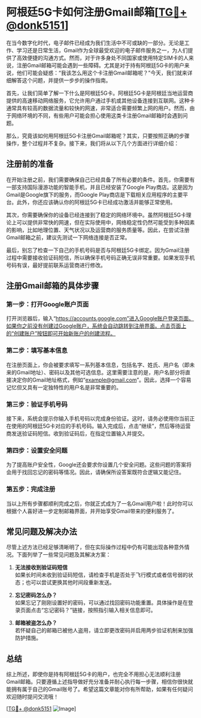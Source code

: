 # 阿根廷5G卡如何注册Gmail邮箱[[TG💪+ @donk5151](https://t.me/s/donk5151)]

在当今数字化时代，电子邮件已经成为我们生活中不可或缺的一部分。无论是工作、学习还是日常生活，Gmail作为全球最受欢迎的电子邮件服务之一，为人们提供了高效便捷的沟通方式。然而，对于许多身处不同国家或使用特定SIM卡的人来说，注册Gmail邮箱可能会遇到一些障碍。尤其是对于持有阿根廷5G卡的用户来说，他们可能会疑惑：“我该怎么用这个卡注册Gmail邮箱呢？”今天，我们就来详细解答这个问题，并提供一步步的操作指南。

首先，让我们简单了解一下什么是阿根廷5G卡。阿根廷5G卡是阿根廷当地运营商提供的高速移动网络服务，它允许用户通过手机或其他设备连接到互联网。这种卡通常具有较高的数据流量和较快的网速，非常适合需要频繁上网的用户。然而，由于网络环境的不同，有些用户可能会担心使用这类卡注册Gmail邮箱时会遇到问题。

那么，究竟该如何用阿根廷5G卡注册Gmail邮箱呢？其实，只要按照正确的步骤操作，整个过程并不复杂。接下来，我们将从以下几个方面进行详细介绍：

## 注册前的准备

在开始注册之前，我们需要确保自己已经具备了所有必要的条件。首先，你需要有一部支持国际漫游功能的智能手机，并且已经安装了Google Play商店。这是因为Gmail是Google旗下的服务，而Google Play商店是下载相关应用程序的主要平台。此外，你还应该确认你的阿根廷5G卡已经成功激活并能够正常使用。

其次，你需要确保你的设备已经连接到了稳定的网络环境中。虽然阿根廷5G卡理论上可以提供非常快的网速，但在实际使用中，网络稳定性仍然可能受到多种因素的影响，比如地理位置、天气状况以及运营商的服务质量等。因此，在尝试注册Gmail邮箱之前，建议先测试一下网络连接是否正常。

最后，别忘了检查一下自己的手机号码是否与阿根廷5G卡绑定。因为Gmail注册过程中需要接收验证码短信，所以确保手机号码正确无误非常重要。如果发现手机号码有误，最好提前联系运营商进行修改。

## 注册Gmail邮箱的具体步骤

### 第一步：打开Google账户页面

打开浏览器后，输入“https://accounts.google.com”进入Google账户登录页面。如果你之前没有创建过Google账户，系统会自动跳转到注册界面。点击页面上的“创建账户”按钮即可开始新账户的创建流程。

### 第二步：填写基本信息

在注册页面上，你会被要求填写一系列基本信息，包括名字、姓氏、用户名（即未来的Gmail地址）、密码以及其他可选信息。这里需要注意的是，用户名部分将直接决定你的Gmail地址格式，例如“example@gmail.com”。因此，选择一个容易记忆但又具有一定独特性的用户名是非常重要的。

### 第三步：验证手机号码

接下来，系统会提示你输入手机号码以完成身份验证。这时，请务必使用你当前正在使用的阿根廷5G卡对应的手机号码。输入完成后，点击“继续”，然后等待运营商发送验证码短信。收到验证码后，在指定位置输入并提交。

### 第四步：设置安全问题

为了提高账户安全性，Google还会要求你设置几个安全问题。这些问题的答案将会用于找回忘记的密码等情况。因此，请确保所设答案既符合逻辑又能记住。

### 第五步：完成注册

当以上所有步骤都顺利完成之后，你就正式成为了一名Gmail用户啦！此时你可以根据个人喜好进一步定制邮箱界面，并开始享受Gmail带来的便利服务了。

## 常见问题及解决办法

尽管上述方法已经足够清晰明了，但在实际操作过程中仍有可能出现各种意外情况。下面列举了一些常见问题及其解决方案：

1. **无法接收到验证码短信**  
   如果长时间未收到验证码短信，请检查手机是否处于飞行模式或者信号弱的状态；也可以尝试更换其他时间段重新发送。

2. **忘记密码怎么办？**  
   如果忘记了刚刚设置好的密码，可以通过找回密码功能重置。具体操作是在登录页面点击“忘记密码？”链接，按照指引输入相关信息即可。

3. **邮箱被盗怎么办？**  
   若怀疑自己的邮箱已被他人盗用，请立即更改密码并启用两步验证机制来加强防护措施。

## 总结

综上所述，即使你是持有阿根廷5G卡的用户，也完全不用担心无法顺利注册Gmail邮箱。只要遵循上述指导做好充分准备并耐心执行每一步骤，相信你很快就能拥有属于自己的Gmail账号了。希望这篇文章能对你有所帮助，如果有任何疑问欢迎随时提问交流哦！

[[TG💪+ @donk5151](https://t.me/s/donk5151) ![Image](https://i.postimg.cc/rwNCRYN7/Snipaste-2025-04-30-17-27-05.png)]